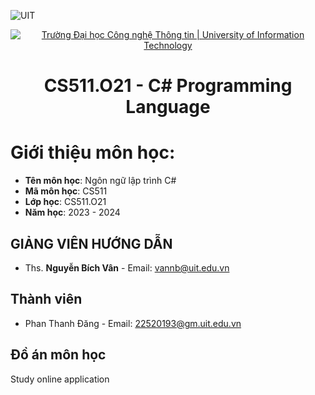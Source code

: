 ![UIT](https://img.shields.io/badge/from-UIT%20VNUHCM-blue?style=for-the-badge&link=https%3A%2F%2Fwww.uit.edu.vn%2F)
<p align="center">
  <a href="https://www.uit.edu.vn/" title="Trường Đại học Công nghệ Thông tin" style="border: 5;">
    <img src="https://i.imgur.com/WmMnSRt.png" alt="Trường Đại học Công nghệ Thông tin | University of Information Technology">
  </a>
</p>
<h1 align="center"><b>CS511.O21 - C# Programming Language</b></h1>

# Giới thiệu môn học:
<a name="gioithieumonhoc"></a>
* **Tên môn học**: Ngôn ngữ lập trình C#
* **Mã môn học**: CS511
* **Lớp học**: CS511.O21
* **Năm học**: 2023 - 2024

## GIẢNG VIÊN HƯỚNG DẪN
<a name="giangvien"></a>
* Ths. **Nguyễn Bích Vân** - Email: vannb@uit.edu.vn

## Thành viên
* Phan Thanh Đăng - Email: 22520193@gm.uit.edu.vn

## Đồ án môn học
Study online application

